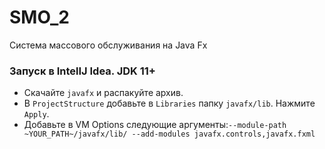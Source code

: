 # SMO_2 
Система массового обслуживания на Java Fx

### Запуск в IntelIJ Idea. JDK 11+

- Скачайте `javafx` и распакуйте архив.
- В `ProjectStructure` добавьте в `Libraries` папку `javafx/lib`. Нажмите `Apply`.
- Добавьте в VM Options следующие аргументы:`--module-path ~YOUR_PATH~/javafx/lib/ --add-modules javafx.controls,javafx.fxml`
